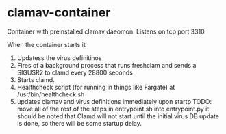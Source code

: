 # clamav-container
Container with preinstalled clamav daeomon. 
Listens on tcp port 3310

When the container starts it 
1. Updatess the virus definitinos
2. Fires of a background process that runs freshclam and sends a SIGUSR2 to clamd every 28800 seconds 
3. Starts clamd.  
4. Healthcheck script (for running in things like Fargate) at /usr/bin/healthcheck.sh
5. updates clamav and virus definitions immediately upon startp
TODO: move all of the rest of the steps in entrypoint.sh into entrypoint.py
it should be noted that Clamd will not start until the initial virus DB update is done, so there will be some startup delay.
